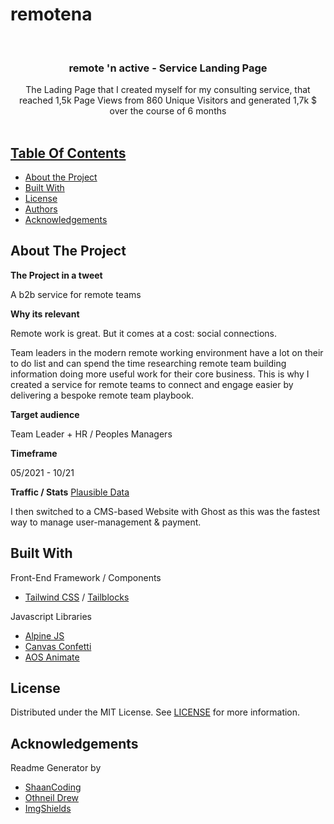 # remotena
<br/>
<p align="center">
  <h3 align="center">remote 'n active - Service Landing Page</h3>

  <p align="center">
    The Lading Page that I created myself for my consulting service, that reached 1,5k Page Views from 860 Unique Visitors and generated 1,7k $ over the course of 6 months
    <br/>
    <br/>
    <a href="https://github.com/futurefounder/remotena>View Demo</a>
  
  </p>
</p>

![License](https://img.shields.io/github/license/futurefounder/ReadME-Generator) 

## Table Of Contents

* [About the Project](#about-the-project)
* [Built With](#built-with)
* [License](#license)
* [Authors](#authors)
* [Acknowledgements](#acknowledgements)

## About The Project

**The Project in a tweet**

A b2b service for remote teams

**Why its relevant**

Remote work is great. But it comes at a cost: social connections.

Team leaders in the modern remote working environment have a lot on their to do list and can spend the time researching remote team building information doing more useful work for their core business. This is why I created a service for remote teams to connect and engage easier by delivering a bespoke remote team playbook.

**Target audience**

Team Leader + HR / Peoples Managers

**Timeframe**

05/2021 - 10/21 

**Traffic / Stats**
[Plausible Data](https://plausible.io/remotenactive.com?period=custom&from=2021-05-03&to=2021-10-25)             

I then switched to a CMS-based Website with Ghost as this was the fastest way to manage user-management & payment.

## Built With

Front-End Framework / Components
* [Tailwind CSS](http://tailwindcss.com/) / [Tailblocks](https://github.com/mertJF/tailblocks) 

Javascript Libraries
* [Alpine JS](https://alpinejs.dev/) 
* [Canvas Confetti](https://github.com/catdad/canvas-confetti)
* [AOS Animate](https://github.com/michalsnik/aos)


## License

Distributed under the MIT License. See [LICENSE](https://github.com/futurefounder/remotena/blob/main/LICENSE) for more information.

## Acknowledgements
             
Readme Generator by
             
* [ShaanCoding](https://github.com/ShaanCoding/)
* [Othneil Drew](https://github.com/othneildrew/Best-README-Template)
* [ImgShields](https://shields.io/)
